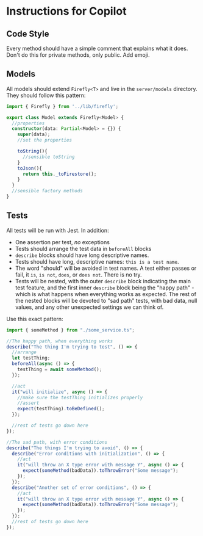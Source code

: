 # Instructions for Copilot

## Code Style

Every method should have a simple comment that explains what it does. Don't do this for private methods, only public. Add emoji.

## Models

All models should extend `Firefly<T>` and live in the `server/models` directory. They should follow this pattern:

```ts
import { Firefly } from '../lib/firefly';

export class Model extends Firefly<Model> {
  //properties
  constructor(data: Partial<Model> = {}) {
    super(data);
    //set the properties

    toString(){
      //sensible toString
    }
    toJson(){
      return this._toFirestore();
    }
  }
  //sensible factory methods
}
```

## Tests

All tests will be run with Jest. In addition:

- One assertion per test, _no_ exceptions
- Tests should arrange the test data in `beforeAll` blocks
- `describe` blocks should have long descriptive names.
- Tests should have long, descriptive names: `this is a test name`.
- The word "should" will be avoided in test names. A test either passes or fail, it `is`, `is not`, `does`, or `does not`. There is no try.
- Tests will be nested, with the outer `describe` block indicating the main test feature, and the first inner `describe` block being the "happy path" - which is what happens when everything works as expected. The rest of the nested blocks will be devoted to "sad path" tests, with bad data, null values, and any other unexpected settings we can think of.

Use this exact pattern:

```ts
import { someMethod } from "./some_service.ts";

//The happy path, when everything works
describe("The thing I'm trying to test", () => {
  //arrange
  let testThing;
  beforeAll(async () => {
    testThing = await someMethod();
  });

  //act
  it("will initialize", async () => {
    //make sure the testThing initializes properly
    //assert
    expect(testThing).toBeDefined();
  });

  //rest of tests go down here
});

//The sad path, with error conditions
describe("The things I'm trying to avoid", () => {
  describe("Error conditions with initialization", () => {
    //act
    it("will throw an X type error with message Y", async () => {
      expect(someMethod(badData)).toThrowError("Some message");
    });
  });
  describe("Another set of error conditions", () => {
    //act
    it("will throw an X type error with message Y", async () => {
      expect(someMethod(badData)).toThrowError("Some message");
    });
  });
  //rest of tests go down here
});
```
